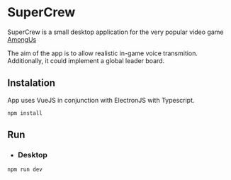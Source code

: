 # SuperCrew

SuperCrew is a small desktop application for the very popular video game [AmongUs](https://www.google.com/search?gs_ssp=eJzj4tVP1zc0TMutKMlOy64yYPTiSMzNz0tXKC0GAGmqCFE&q=among+us&oq=amongus&aqs=chrome.1.69i57j46i10j0i10j46i10j0i10l5.3360j0j1&sourceid=chrome&ie=UTF-8)

The aim of the app is to allow realistic in-game voice transmition. Additionally, it could implement a global leader board.

## Instalation

App uses VueJS in conjunction with ElectronJS with Typescript.

```
npm install
```
## Run

* ### Desktop

```
npm run dev
```

[frontend-shield]: https://github.com/noahgreff/corsair-monitor/workflows/Webapp%20Deployment/badge.svg
[frontend-repo]: https://github.com/noahgreff/corsair-monitor

[backend-shield]: https://github.com/noahgreff/corsair-monitor-backend/workflows/Webapp%20Deployment/badge.svg
[backend-repo]: https://github.com/noahgreff/corsair-monitor-backend
